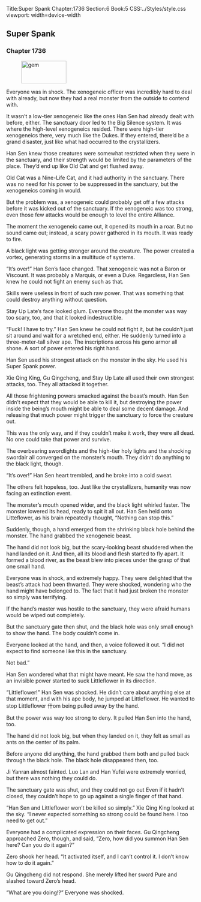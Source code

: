 Title:Super Spank 
Chapter:1736 
Section:6 
Book:5 
CSS:../Styles/style.css 
viewport: width=device-width
  
## Super Spank
### Chapter 1736 
<figure>
	<img src="../Images/gem.gif" alt="gem" id="gem" width="120" height="60" />
</figure>
  

  
  Everyone was in shock. The xenogeneic officer was incredibly hard to deal with already, but now they had a real monster from the outside to contend with.

It wasn’t a low-tier xenogeneic like the ones Han Sen had already dealt with before, either. The sanctuary door led to the Big Silence system. It was where the high-level xenogeneics resided. There were high-tier xenogeneics there, very much like the Dukes. If they entered, there’d be a grand disaster, just like what had occurred to the crystallizers.

Han Sen knew those creatures were somewhat restricted when they were in the sanctuary, and their strength would be limited by the parameters of the place. They’d end up like Old Cat and get flushed away.

Old Cat was a Nine-Life Cat, and it had authority in the sanctuary. There was no need for his power to be suppressed in the sanctuary, but the xenogeneics coming in would.

But the problem was, a xenogeneic could probably get off a few attacks before it was kicked out of the sanctuary. If the xenogeneic was too strong, even those few attacks would be enough to level the entire Alliance.

The moment the xenogeneic came out, it opened its mouth in a roar. But no sound came out; instead, a scary power gathered in its mouth. It was ready to fire.

A black light was getting stronger around the creature. The power created a vortex, generating storms in a multitude of systems.

“It’s over!” Han Sen’s face changed. That xenogeneic was not a Baron or Viscount. It was probably a Marquis, or even a Duke. Regardless, Han Sen knew he could not fight an enemy such as that.

Skills were useless in front of such raw power. That was something that could destroy anything without question.

Stay Up Late’s face looked glum. Everyone thought the monster was way too scary, too, and that it looked indestructible.

“Fuck! I have to try.” Han Sen knew he could not fight it, but he couldn’t just sit around and wait for a wretched end, either. He suddenly turned into a three-meter-tall silver ape. The inscriptions across his geno armor all shone. A sort of power entered his right hand.

Han Sen used his strongest attack on the monster in the sky. He used his Super Spank power.

Xie Qing King, Gu Qingcheng, and Stay Up Late all used their own strongest attacks, too. They all attacked it together.

All those frightening powers smacked against the beast’s mouth. Han Sen didn’t expect that they would be able to kill it, but destroying the power inside the being’s mouth might be able to deal some decent damage. And releasing that much power might trigger the sanctuary to force the creature out.

This was the only way, and if they couldn’t make it work, they were all dead. No one could take that power and survive.

The overbearing swordlights and the high-tier holy lights and the shocking swordair all converged on the monster’s mouth. They didn’t do anything to the black light, though.

“It’s over!” Han Sen heart trembled, and he broke into a cold sweat.

The others felt hopeless, too. Just like the crystallizers, humanity was now facing an extinction event.

The monster’s mouth opened wider, and the black light whirled faster. The monster lowered its head, ready to spit it all out. Han Sen held onto Litteflower, as his brain repeatedly thought, “Nothing can stop this.”

Suddenly, though, a hand emerged from the shrinking black hole behind the monster. The hand grabbed the xenogeneic beast.

The hand did not look big, but the scary-looking beast shuddered when the hand landed on it. And then, all its blood and flesh started to fly apart. It formed a blood river, as the beast blew into pieces under the grasp of that one small hand.

Everyone was in shock, and extremely happy. They were delighted that the beast’s attack had been thwarted. They were shocked, wondering who the hand might have belonged to. The fact that it had just broken the monster so simply was terrifying.

If the hand’s master was hostile to the sanctuary, they were afraid humans would be wiped out completely.

But the sanctuary gate then shut, and the black hole was only small enough to show the hand. The body couldn’t come in.

Everyone looked at the hand, and then, a voice followed it out. “I did not expect to find someone like this in the sanctuary.

Not bad.”

Han Sen wondered what that might have meant. He saw the hand move, as an invisible power started to suck Littleflower in its direction.

“Littleflower!” Han Sen was shocked. He didn’t care about anything else at that moment, and with his ape body, he jumped at Littleflower. He wanted to stop Littleflower 什om being pulled away by the hand.

But the power was way too strong to deny. It pulled Han Sen into the hand, too.

The hand did not look big, but when they landed on it, they felt as small as ants on the center of its palm.

Before anyone did anything, the hand grabbed them both and pulled back through the black hole. The black hole disappeared then, too.

Ji Yanran almost fainted. Luo Lan and Han Yufei were extremely worried, but there was nothing they could do.

The sanctuary gate was shut, and they could not go out Even if it hadn’t closed, they couldn’t hope to go up against a single finger of that hand.

“Han Sen and Littleflower won’t be killed so simply.” Xie Qing King looked at the sky. “I never expected something so strong could be found here. I too need to get out.”

Everyone had a complicated expression on their faces. Gu Qingcheng approached Zero, though, and said, “Zero, how did you summon Han Sen here? Can you do it again?”

Zero shook her head. “It activated itself, and I can’t control it. I don’t know how to do it again.”

Gu Qingcheng did not respond. She merely lifted her sword Pure and slashed toward Zero’s head.

“What are you doing!?” Everyone was shocked.
